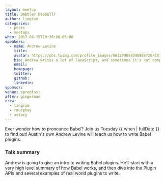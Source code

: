```yaml
---
layout: meetup
title: Babble? Baebull?
author: lingram
categories:
  - posts
  - meetups
when: 2017-08-15T19:30:00-05:00
speakers:
  - name: Andrew Levine
    title:
    avatar: https://pbs.twimg.com/profile_images/861279088345886720/CXIp-EVR_400x400.jpg
    bio: Andrew writes a lot of JavaScript, and sometimes it's not completely awful. He's a Frontend Architect @magento & @BabelJS core team member. He ❤️ OSS.
    email:
    homepage:
    twitter:
    github:
    linkedin:
sponsor:
venue: spredfast
after: gingerman
crew:
  - lingram
  - rmurphey
  - astacy
---
```


Ever wonder how to pronounce Babel? Join us Tuesday {{ when | fullDate }} to find out! Austin's own Andrew Levine will teach us how to write Babel plugins.

### Talk summary

Andrew is going to give an intro to writing Babel plugins. He'll start with a very high level summary of how Babel works, and then dive into the Plugin APIs and several examples of real world plugins to write.
